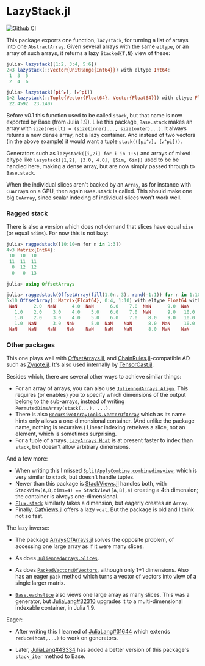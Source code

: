 # LazyStack.jl

[![Github CI](https://github.com/mcabbott/LazyStack.jl/workflows/CI/badge.svg)](https://github.com/mcabbott/LazyStack.jl/actions?query=workflow%3ACI+branch%3Amaster)

This package exports one function, `lazystack`, for turning a list of arrays 
into one `AbstractArray`. Given several arrays with the same `eltype`, 
or an array of such arrays, it returns a lazy `Stacked{T,N}` view of these:

```julia
julia> lazystack([1:2, 3:4, 5:6])
2×3 lazystack(::Vector{UnitRange{Int64}}) with eltype Int64:
 1  3  5
 2  4  6

julia> lazystack([pi^ℯ], [ℯ^pi])
1×2 lazystack(::Tuple{Vector{Float64}, Vector{Float64}}) with eltype Float64:
 22.4592  23.1407
```

Before v0.1 this function used to be called `stack`, but that name is now exported by Base (from Julia 1.9).
Like this package, `Base.stack` makes an array with `size(result) = (size(inner)..., size(outer)...)`.
It always returns a new dense array, not a lazy container.
And instead of two vectors (in the above example) it would want a tuple `stack(([pi^ℯ], [ℯ^pi]))`.

Generators such as `lazystack([i,2i] for i in 1:5)` and arrays of mixed eltype like `lazystack([1,2], [3.0, 4.0], [5im, 6im])` used to be be handled here, making a dense array, but are now simply passed through to `Base.stack`.

When the individual slices aren't backed by an `Array`, as for instance with `CuArray`s on a GPU, then again `Base.stack` is called. 
This should make one big `CuArray`, since scalar indexing of individual slices won't work well.

### Ragged stack

There is also a version which does not demand that slices have equal `size` (or equal `ndims`).
For now this is not lazy:

```julia
julia> raggedstack([10:10+n for n in 1:3])
4×3 Matrix{Int64}:
 10  10  10
 11  11  11
  0  12  12
  0   0  13

julia> using OffsetArrays

julia> raggedstack(OffsetArray(fill(1.0n, 3), rand(-1:1)) for n in 1:10; fill=NaN)
5×10 OffsetArray(::Matrix{Float64}, 0:4, 1:10) with eltype Float64 with indices 0:4×1:10:
 NaN      2.0  NaN      4.0  NaN      6.0    7.0  NaN      9.0  NaN
   1.0    2.0    3.0    4.0    5.0    6.0    7.0  NaN      9.0   10.0
   1.0    2.0    3.0    4.0    5.0    6.0    7.0    8.0    9.0   10.0
   1.0  NaN      3.0  NaN      5.0  NaN    NaN      8.0  NaN     10.0
 NaN    NaN    NaN    NaN    NaN    NaN    NaN      8.0  NaN    NaN
```

### Other packages

This one plays well with [OffsetArrays.jl](https://github.com/JuliaArrays/OffsetArrays.jl), and [ChainRules.jl](https://github.com/JuliaDiff/ChainRules.jl)-compatible AD such as [Zygote.jl](https://github.com/FluxML/Zygote.jl). It's also used internally by [TensorCast.jl](https://github.com/mcabbott/TensorCast.jl).

Besides which, there are several other ways to achieve similar things:

* For an array of arrays, you can also use [`JuliennedArrays.Align`](https://bramtayl.github.io/JuliennedArrays.jl/latest/#JuliennedArrays.Align). This requires (or enables) you to specify which dimensions of the output belong to the sub-arrays, instead of writing `PermutedDimsArray(stack(...), ...)`. 
* There is also [`RecursiveArrayTools.VectorOfArray`](https://github.com/JuliaDiffEq/RecursiveArrayTools.jl#vectorofarray) which as its name hints only allows a one-dimensional container. (And unlike the package name, nothing is recursive.) Linear indexing retreives a slice, not an element, which is sometimes surprising.
* For a tuple of arrays, [`LazyArrays.Hcat`](https://github.com/JuliaArrays/LazyArrays.jl#concatenation) is at present faster to index than `stack`, but doesn't allow arbitrary dimensions.

And a few more:

* When writing this I missed [`SplitApplyCombine.combinedimsview`](https://github.com/JuliaData/SplitApplyCombine.jl#combinedimsviewarray), which is very similar to `stack`, but doesn't handle tuples.
* Newer than this package is [StackViews.jl](https://github.com/JuliaArrays/StackViews.jl) handles both, with `StackView(A,B,dims=4) == StackView([A,B],4)` creating a 4th dimension; the container is always one-dimensional. 
* [`Flux.stack`](https://fluxml.ai/Flux.jl/stable/utilities/#Flux.stack) similarly takes a dimension, but eagerly creates an `Array`.
* Finally, [CatViews.jl](https://github.com/ahwillia/CatViews.jl) offers a lazy `vcat`. But the package is old and I think not so fast.

The lazy inverse:

* The package [ArraysOfArrays.jl](https://github.com/JuliaArrays/ArraysOfArrays.jl) solves the opposite problem, of accessing one large array as if it were many slices.

* As does [`JuliennedArrays.Slices`](https://bramtayl.github.io/JuliennedArrays.jl/latest/#JuliennedArrays.Slices-Union{Tuple{NumberOfDimensions},%20Tuple{Item},%20Tuple{AbstractArray{Item,NumberOfDimensions},Vararg{Int64,N}%20where%20N}}%20where%20NumberOfDimensions%20where%20Item).

* As does [`PackedVectorsOfVectors`](https://github.com/synchronoustechnologies/PackedVectorsOfVectors.jl), although only 1+1 dimensions. Also has an eager `pack` method which turns a vector of vectors into view of a single larger matrix. 

* [`Base.eachslice`](https://docs.julialang.org/en/v1/base/arrays/#Base.eachslice) also views one large array as many slices. This was a generator, but [JuliaLang#32310](https://github.com/JuliaLang/julia/pull/32310) upgrades it to a multi-dimensional indexable container, in Julia 1.9.

Eager:

* After writing this I learned of [JuliaLang#31644](https://github.com/JuliaLang/julia/pull/31644) which extends `reduce(hcat,...)` to work on generators. 

* Later, [JuliaLang#43334](https://github.com/JuliaLang/julia/pull/43334) has added a better version of this package's `stack_iter` method to Base.
